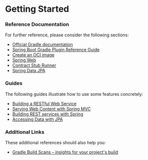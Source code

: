# Getting Started

### Reference Documentation
For further reference, please consider the following sections:

* [Official Gradle documentation](https://docs.gradle.org)
* [Spring Boot Gradle Plugin Reference Guide](https://docs.spring.io/spring-boot/docs/2.7.5/gradle-plugin/reference/html/)
* [Create an OCI image](https://docs.spring.io/spring-boot/docs/2.7.5/gradle-plugin/reference/html/#build-image)
* [Spring Web](https://docs.spring.io/spring-boot/docs/2.7.5/reference/htmlsingle/#web)
* [Contract Stub Runner](https://cloud.spring.io/spring-cloud-contract/reference/htmlsingle/#features-stub-runner)
* [Spring Data JPA](https://docs.spring.io/spring-boot/docs/2.7.5/reference/htmlsingle/#data.sql.jpa-and-spring-data)

### Guides
The following guides illustrate how to use some features concretely:

* [Building a RESTful Web Service](https://spring.io/guides/gs/rest-service/)
* [Serving Web Content with Spring MVC](https://spring.io/guides/gs/serving-web-content/)
* [Building REST services with Spring](https://spring.io/guides/tutorials/rest/)
* [Accessing Data with JPA](https://spring.io/guides/gs/accessing-data-jpa/)

### Additional Links
These additional references should also help you:

* [Gradle Build Scans – insights for your project's build](https://scans.gradle.com#gradle)

